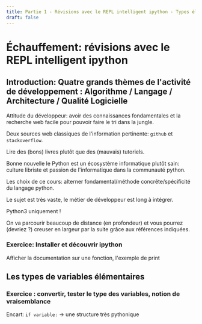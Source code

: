 ```yaml
---
title: Partie 1 - Révisions avec le REPL intelligent ipython - Types élémentaires en python
draft: false
---
```


# Échauffement: révisions avec le REPL intelligent ipython

## Introduction: Quatre grands thèmes de l'activité de développement : Algorithme / Langage / Architecture / Qualité Logicielle

Attitude du développeur: avoir des connaissances fondamentales et la recherche web facile pour pouvoir faire le tri dans la jungle.

Deux sources web classiques de l'information pertinente: `github` et `stackoverflow`.

Lire des (bons) livres plutôt que des (mauvais) tutoriels.

Bonne nouvelle le Python est un écosystème informatique plutôt sain: culture libriste et passion de l'informatique dans la communauté python.

Les choix de ce cours: alterner fondamental/méthode concrête/spécificité du langage python.

Le sujet est très vaste, le métier de développeur est long à intégrer.

Python3 uniquement !

On va parcourir beaucoup de distance (en profondeur) et vous pourrez (devriez ?) creuser en largeur par la suite grâce aux références indiquées.

### Exercice: Installer et découvrir ipython

Afficher la documentation sur une fonction, l'exemple de print

## Les types de variables élémentaires
### Exercice : convertir, tester le type des variables, notion de vraisemblance

Encart: `if variable:` -> une structure très pythonique
